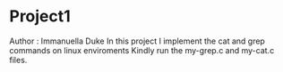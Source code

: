 # Project1
Author : Immanuella Duke
In this project I implement the cat and grep commands on linux enviroments
Kindly run the my-grep.c and my-cat.c files.
